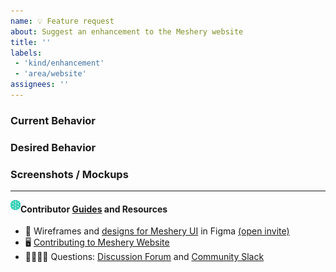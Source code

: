 ```yaml
---
name: 💡 Feature request
about: Suggest an enhancement to the Meshery website
title: ''
labels: 
 - 'kind/enhancement'
 - 'area/website'
assignees: ''
---
```

### Current Behavior
<!-- A brief description of what the problem is. (e.g. I need to be able to...) -->

### Desired Behavior
<!-- A brief description of the enhancement. -->

### Screenshots / Mockups
<!-- Add any other context or screenshots about the feature request here. -->

---
<img src="https://raw.githubusercontent.com/meshery/meshery.io/master/assets/images/logos/meshery-logo.png" width="16px" align="left" /><h4>Contributor [Guides](https://docs.meshery.io/project/contributing) and Resources</h4>

- 🎨 Wireframes and [designs for Meshery UI](https://www.figma.com/file/SMP3zxOjZztdOLtgN4dS2W/Meshery-UI) in Figma [(open invite)](https://www.figma.com/team_invite/redeem/qJy1c95qirjgWQODApilR9)
- 🖥 [Contributing to Meshery Website](https://github.com/meshery/meshery.io#contributing-to-the-mesheryio-website)
- 🙋🏾🙋🏼 Questions: [Discussion Forum](https://discuss.layer5.io) and [Community Slack](https://slack.meshery.io)
